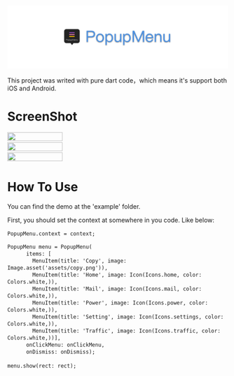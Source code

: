 <img src="popupmenu.png" >

This project was writed with pure dart code，which means it's support both iOS and Android.

# ScreenShot
<img src="https://github.com/chinabrant/popup_menu/blob/master/01.png" width="50%" height="50%">
<img src="https://github.com/chinabrant/popup_menu/blob/master/02.png" width="50%" height="50%">
<img src="https://github.com/chinabrant/popup_menu/blob/master/03.png" width="50%" height="50%">

# How To Use


You can find the demo at the 'example' folder.

First, you should set the context at somewhere in you code. Like below:
```
PopupMenu.context = context;
```
```
PopupMenu menu = PopupMenu(
      items: [
        MenuItem(title: 'Copy', image: Image.asset('assets/copy.png')), 
        MenuItem(title: 'Home', image: Icon(Icons.home, color: Colors.white,)), 
        MenuItem(title: 'Mail', image: Icon(Icons.mail, color: Colors.white,)), 
        MenuItem(title: 'Power', image: Icon(Icons.power, color: Colors.white,)),
        MenuItem(title: 'Setting', image: Icon(Icons.settings, color: Colors.white,)), 
        MenuItem(title: 'Traffic', image: Icon(Icons.traffic, color: Colors.white,))], 
      onClickMenu: onClickMenu, 
      onDismiss: onDismiss);

menu.show(rect: rect);
```